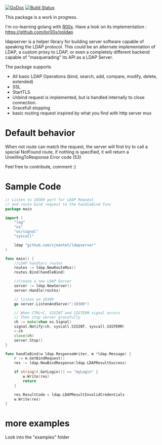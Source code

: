 [![GoDoc](https://godoc.org/github.com/vjeantet/ldapserver?status.svg)](https://godoc.org/github.com/vjeantet/ldapserver)
[![Build Status](https://travis-ci.org/vjeantet/ldapserver.svg)](https://travis-ci.org/vjeantet/ldapserver)

This package is a work in progress.

I'm co-learning golang with [R00x](https://github.com/lor00x). Have a look on its implementation : https://github.com/lor00x/goldap

ldapserver is a helper library for building server software capable of speaking the LDAP protocol. This could be an alternate implementation of LDAP, a custom proxy to LDAP, or even a completely different backend capable of "masquerading" its API as a LDAP Server.

The package supports 
* All basic LDAP Operations (bind, search, add, compare, modify, delete, extended)
* SSL
* StartTLS
* Unbind request is implemented, but is handled internally to close connection.
* Gracefull stopping
* basic routing request inspired by what you find with http server mux

# Default behavior
When not route can match the request, the server will first try to call a special NotFound route, if nothing is specified, it will return a UnwillingToResponse Error code (53)

Feel free to contribute, comment :)

#  Sample Code
```Go
// Listen to 10389 port for LDAP Request
// and route bind request to the handleBind func
package main

import (
	"log"
	"os"
	"os/signal"
	"syscall"

	ldap "github.com/vjeantet/ldapserver"
)

func main() {
	//LDAP handlers routes
	routes := ldap.NewRouteMux()
	routes.Bind(handleBind)

	//Create a new LDAP Server
	server := ldap.NewServer()
	server.Handle(routes)

	// listen on 10389
	go server.ListenAndServe(":10389")

	// When CTRL+C, SIGINT and SIGTERM signal occurs
	// Then stop server gracefully
	ch := make(chan os.Signal)
	signal.Notify(ch, syscall.SIGINT, syscall.SIGTERM)
	<-ch
	close(ch)
	server.Stop()
}

func handleBind(w ldap.ResponseWriter, m *ldap.Message) {
	r := m.GetBindRequest()
	res := ldap.NewBindResponse(ldap.LDAPResultSuccess)

	if string(r.GetLogin()) == "myLogin" {
		w.Write(res)
		return
	}

	res.ResultCode = ldap.LDAPResultInvalidCredentials
	w.Write(res)
}
```

# more examples
Look into the "examples" folder